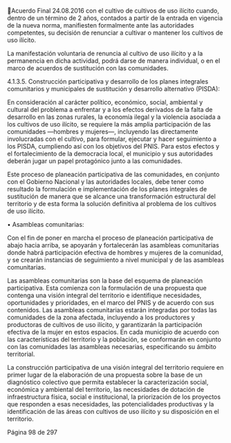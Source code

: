 Acuerdo Final 
24.08.2016 
con el cultivo de cultivos de uso ilícito cuando, dentro de un término de 2 años, contados a partir de la 
entrada en vigencia de la nueva norma, manifiesten formalmente ante las autoridades competentes, su 
decisión de renunciar a cultivar o mantener los cultivos de uso ilícito.  
 
La manifestación voluntaria de renuncia al cultivo de uso ilícito y a la permanencia en dicha actividad, 
podrá darse de manera individual, o en el marco de acuerdos de sustitución con las comunidades. 
 
4.1.3.5. Construcción participativa y desarrollo de los planes integrales comunitarios y municipales de 
sustitución y desarrollo alternativo (PISDA):  
 
En consideración al carácter político, económico, social, ambiental y cultural del problema a enfrentar y a 
los efectos derivados de la falta de desarrollo en las zonas rurales, la economía ilegal y la violencia asociada 
a  los  cultivos  de  uso  ilícito,  se  requiere  la  más  amplia  participación  de  las  comunidades  —hombres  y 
mujeres—,  incluyendo  las  directamente  involucradas  con  el  cultivo,  para  formular,  ejecutar  y  hacer 
seguimiento a los PISDA, cumpliendo así con los objetivos del PNIS.  Para estos efectos y el fortalecimiento 
de  la  democracia  local,  el  municipio  y  sus  autoridades  deberán  jugar  un  papel  protagónico  junto  a  las 
comunidades. 
 
Este proceso de planeación participativa de las comunidades, en conjunto con el Gobierno Nacional y las 
autoridades locales, debe tener como resultado la formulación e implementación de los planes integrales 
de sustitución de manera que se alcance una transformación estructural del territorio y de esta forma la 
solución definitiva al problema de los cultivos de uso ilícito.  
 
• Asambleas comunitarias: 
 
Con  el  fin  de  poner  en  marcha  el  proceso  de  planeación  participativa  de  abajo  hacia  arriba,  se 
apoyarán y fortalecerán las asambleas comunitarias donde habrá participación efectiva de hombres 
y  mujeres  de  la  comunidad,  y  se  crearán  instancias  de  seguimiento  a  nivel  municipal  y  de  las 
asambleas comunitarias. 
 
Las asambleas comunitarias son la base del esquema de planeación participativa. Esta comienza con 
la  formulación  de  una  propuesta  que  contenga  una  visión  integral  del  territorio  e  identifique 
necesidades, oportunidades y prioridades, en el marco del PNIS y de acuerdo con sus contenidos. Las 
asambleas  comunitarias  estarán  integradas  por  todas  las  comunidades  de  la  zona  afectada, 
incluyendo a los productores y productoras de cultivos de uso ilícito, y garantizarán la participación 
efectiva  de  la  mujer  en  estos  espacios.  En  cada  municipio  de  acuerdo  con  las  características  del 
territorio y la población, se conformarán en conjunto con las comunidades las asambleas necesarias, 
especificando su ámbito territorial.  
 
La  construcción  participativa  de  una  visión  integral  del  territorio  requiere  en  primer  lugar  de  la 
elaboración de una propuesta sobre la base de un diagnóstico colectivo que permita establecer la 
caracterización  social,  económica  y  ambiental  del  territorio,  las  necesidades  de  dotación  de 
infraestructura  física,  social  e  institucional,  la  priorización  de  los  proyectos  que  responden  a  esas 
necesidades, las potencialidades productivas y la identificación de las áreas con  cultivos de uso ilícito 
y su disposición en el territorio. 
 
Página 98 de 297 
 

